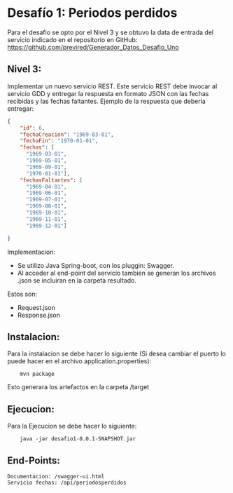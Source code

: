 # Desafío 1: Periodos perdidos

Para el desafio se opto por el Nivel 3 y se obtuvo la data de entrada del servicio indicado en el repositorio en GitHub:
https://github.com/previred/Generador_Datos_Desafio_Uno

## Nivel 3:

Implementar un nuevo servicio REST. Este servicio REST debe invocar al servicio GDD y entregar la respuesta en formato JSON con las fechas recibidas y las fechas faltantes.
Ejemplo de la respuesta que debería entregar:

```json
{
    "id": 6,
    "fechaCreacion": "1969-03-01",
    "fechaFin": "1970-01-01",
    "fechas": [
      "1969-03-01",
      "1969-05-01",
      "1969-09-01",
      "1970-01-01"],
    "fechasFaltantes": [
      "1969-04-01",
      "1969-06-01",
      "1969-07-01",
      "1969-08-01",
      "1969-10-01",
      "1969-11-01",
      "1969-12-01"]

}
```

Implementacion:
-   Se utilizo Java Spring-boot, con los pluggin: Swagger.
-   Al acceder al end-point del servicio tambien se generan los archivos .json se incluiran en la carpeta resultado.

Estos son:
-   Request.json
-   Response.json

## Instalacion:

Para la instalacion se debe hacer lo siguiente (Si desea cambiar el puerto lo puede hacer en el archivo application.properties):

```
    mvn package
```
Esto generara los artefactos en la carpeta /target

## Ejecucion:

Para la Ejecucion se debe hacer lo siguiente:

```
    java -jar desafio1-0.0.1-SNAPSHOT.jar
```
## End-Points:
```
Documentacion: /swagger-ui.html
Servicio fechas: /api/periodosperdidos
```